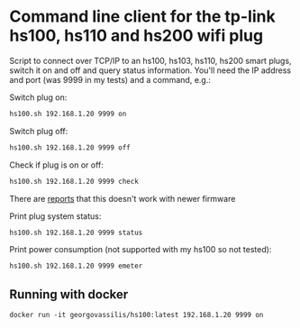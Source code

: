 Command line client for the tp-link hs100, hs110 and hs200 wifi plug
============

Script to connect over TCP/IP to an hs100, hs103, hs110, hs200 smart plugs, switch it on and off and query status information. You'll need the IP address and port (was 9999 in my tests) and a command, e.g.:

Switch plug on:
```sh
hs100.sh 192.168.1.20 9999 on
```

Switch plug off:
```sh
hs100.sh 192.168.1.20 9999 off
```

Check if plug is on or off:
```sh
hs100.sh 192.168.1.20 9999 check
```
There are [reports](https://github.com/ggeorgovassilis/linuxscripts/issues/13) that this doesn't work with newer firmware

Print plug system status:
```sh
hs100.sh 192.168.1.20 9999 status
```

Print power consumption (not supported with my hs100 so not tested):
```sh
hs100.sh 192.168.1.20 9999 emeter
```
## Running with docker

`docker run -it georgovassilis/hs100:latest 192.168.1.20 9999 on`
